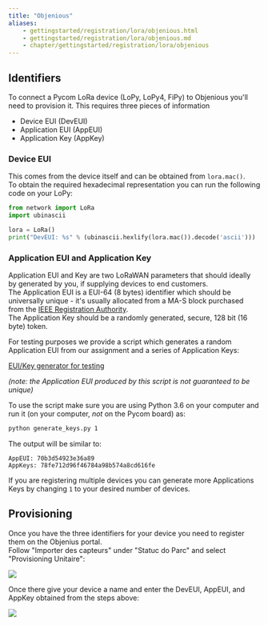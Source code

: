 ```yaml
---
title: "Objenious"
aliases:
    - gettingstarted/registration/lora/objenious.html
    - gettingstarted/registration/lora/objenious.md
    - chapter/gettingstarted/registration/lora/objenious
---
```

## Identifiers

To connect a Pycom LoRa device (LoPy, LoPy4, FiPy) to Objenious you'll need to provision it. This requires three pieces of information

* Device EUI (DevEUI)
* Application EUI (AppEUI)
* Application Key (AppKey)

### Device EUI

This comes from the device itself and can be obtained from `lora.mac()`.  
To obtain the required hexadecimal representation you can run the following code on your LoPy:

```python
from network import LoRa
import ubinascii

lora = LoRa()
print("DevEUI: %s" % (ubinascii.hexlify(lora.mac()).decode('ascii')))
```

### Application EUI and Application Key

Application EUI and Key are two LoRaWAN parameters that should ideally by generated by you, if supplying devices to end customers.  
The Application EUI is a EUI-64 (8 bytes) identifier which should be universally unique - it's usually allocated from a MA-S block purchased from the [IEEE Registration Authority](http://standards.ieee.org/develop/regauth/oui36/index.html).  
The Application Key should be a randomly generated, secure, 128 bit (16 byte) token.

For testing purposes we provide a script which generates a random Application EUI from our assignment and a series of Application Keys:

[EUI/Key generator for testing](https://github.com/pycom/pycom-scripts/blob/master/lorakeys/generate_keys.py)

_(note: the Application EUI produced by this script is not guaranteed to be unique)_

To use the script make sure you are using Python 3.6 on your computer and run it (on your computer, _not_ on the Pycom board) as:

```bash
python generate_keys.py 1
```

The output will be similar to:

```text
AppEUI: 70b3d54923e36a89
AppKeys: 78fe712d96f46784a98b574a8cd616fe
```

If you are registering multiple devices you can generate more Applications Keys by changing `1` to your desired number of devices.

## Provisioning

Once you have the three identifiers for your device you need to register them on the Objenius portal.  
Follow "Importer des capteurs" under "Statuc do Parc" and select "Provisioning Unitaire":

![](//gitbook/assets/objeniousprovision1.jpg)

Once there give your device a name and enter the DevEUI, AppEUI, and AppKey obtained from the steps above:

![](//gitbook/assets/objeniousprovision2.jpg)

